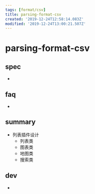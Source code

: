 ```yaml
---
tags: [format/csv]
title: parsing-format-csv
created: '2019-12-24T12:58:14.083Z'
modified: '2019-12-24T13:00:21.507Z'
---
```


# parsing-format-csv


## spec
- 

## faq
- 

## summary
- 列表插件设计
    - 列表类
    - 图表类
    - 地图类
    - 搜索类

## dev
- 
